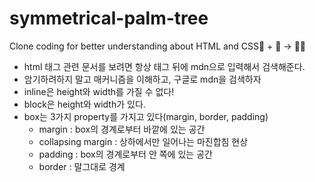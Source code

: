 # symmetrical-palm-tree

Clone coding for better understanding about HTML and CSS🦴 + 🦚 -> 🧞‍♂️

- html 태그 관련 문서를 보려면 항상 태그 뒤에 mdn으로 입력해서 검색해준다.
- 암기하려하지 말고 매커니즘을 이해하고, 구글로 mdn을 검색하자
- inline은 height와 width를 가질 수 없다!
- block은 height와 width가 있다.
- box는 3가지 property를 가지고 있다(margin, border, padding)
  - margin : box의 경계로부터 바깥에 있는 공간
  - collapsing margin : 상하에서만 일어나는 마진합침 현상
  - padding : box의 경계로부터 안 쪽에 있는 공간
  - border : 말그대로 경계
